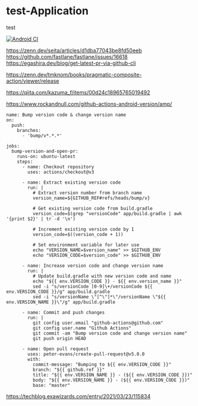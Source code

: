 # test-Application
test

[![Android CI](https://github.com/negiseijin/test-Application/actions/workflows/android.yml/badge.svg?branch=develop)](https://github.com/negiseijin/test-Application/actions/workflows/android.yml)

https://zenn.dev/seita/articles/d1dba77043be8fd50eeb
https://github.com/fastlane/fastlane/issues/16618
https://egashira.dev/blog/get-latest-pr-via-github-cli

https://zenn.dev/tmknom/books/pragmatic-composite-action/viewer/release

https://qiita.com/kazuma_f/items/00d24c18965765019492

https://www.rockandnull.com/github-actions-android-version/amp/

```
name: Bump version code & change version name
on:
  push:
    branches:
      - 'bump/v*.*.*'
      
jobs:
  bump-version-and-open-pr:
    runs-on: ubuntu-latest
    steps:
      - name: Checkout repository
        uses: actions/checkout@v3
        
      - name: Extract existing version code
        run: |
          # Extract version number from branch name
          version_name=${GITHUB_REF#refs/heads/bump/v}

          # Get existing version code from build.gradle
          version_code=$(grep "versionCode" app/build.gradle | awk '{print $2}' | tr -d '\n')

          # Increment existing version code by 1
          version_code=$((version_code + 1))

          # Set environment variable for later use
          echo "VERSION_NAME=$version_name" >> $GITHUB_ENV
          echo "VERSION_CODE=$version_code" >> $GITHUB_ENV

      - name: Increase version code and change version name
        run: |
          # Update build.gradle with new version code and name
          echo "${{ env.VERSION_CODE }} - ${{ env.version_name }}"
          sed -i "s/versionCode [0-9]\+/versionCode ${{ env.VERSION_CODE }}/g" app/build.gradle
          sed -i "s/versionName \"[^\"]*\"/versionName \"${{ env.VERSION_NAME }}\"/g" app/build.gradle

      - name: Commit and push changes
        run: |
          git config user.email "github-actions@github.com"
          git config user.name "Github Actions"
          git commit -am "Bump version code and change version name"
          git push origin HEAD
          
      - name: Open pull request
        uses: peter-evans/create-pull-request@v5.0.0
        with:
          commit-message: "Bumping to ${{ env.VERSION_CODE }}"
          branch: "${{ github.ref }}"
          title: "${{ env.VERSION_NAME }} - (${{ env.VERSION_CODE }})"
          body: "${{ env.VERSION_NAME }} - (${{ env.VERSION_CODE }})"
          base: "master"

```

https://techblog.exawizards.com/entry/2021/03/23/115834
